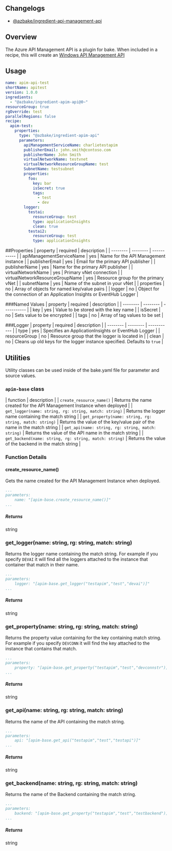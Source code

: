## Changelogs

* [@azbake/ingredient-api-management-api](./CHANGELOG.md)

## Overview

The Azure API Management API is a plugin for bake. When included in a recipe, this will create an [Windows API Management API](https://docs.microsoft.com/en-us/azure/api-management/api-management-key-concepts)
## Usage

```yaml
name: apim-api-test
shortName: apitest
version: 1.0.0
ingredients:
  - "@azbake/ingredient-apim-api@0~"
resourceGroup: true
rgOverride: test
parallelRegions: false
recipe:
  apim-test:
    properties:
      type: "@azbake/ingredient-apim-api"
      parameters:
        apiManagementServiceName: charlietestapim
        publisherEmail: john.smith@contoso.com
        publisherName: John Smith
        virtualNetworkName: testvnet
        virtualNetworkResourceGroupName: test
        SubnetName: testsubnet
        properties:
          foo:
            key: bar
            isSecret: true
            tags:
              - test
              - dev
        logger:
          testai:
            resourceGroup: test
            type: applicationInsights
            clean: true
          testai2:
            resourceGroup: test
            type: applicationInsights
```

##Properties
| property | required | description |
| -------- | -------- | ----------- |
| apiManagementServiceName | yes | Name for the API Management instance |
| publisherEmail | yes | Email for the primary API publisher |
| publisherName | yes | Name for the primary API publisher |
| virtualNetworkName | yes | Primary vNet connection |
| virtualNetworkResourceGroupName | yes | Resource group for the primary vNet |
| subnetName | yes | Name of the subnet in your vNet |
| properties | no | Array of objects for named key/value pairs |
| logger | no | Object for the connection of an Application Insights or EventHub Logger |

###Named Values
| property | required | description |
| -------- | -------- | ----------- |
| key | yes | Value to be stored with the key name |
| isSecret | no | Sets value to be encrypted | 
| tags | no | Array of tag values to be set |

###Logger
| property | required | description |
| -------- | -------- | ----------- |
| type | yes | Specifies an ApplicationInsights or EventHub Logger |
| resourceGroup | no | Resource group that the logger is located in |
| clean | no | Cleans up old keys for the logger instance specified. Defaults to `true` |

## Utilities

Utility classes can be used inside of the bake.yaml file for parameter and source values.

### ``apim-base`` class

| function | description |
| `create_resource_name()` | Returns the name created for the API Management Instance when deployed |
| `get_logger(name: string, rg: string, match: string)` | Returns the logger name containing the match string |
| `get_property(name: string, rg: string, match: string)` | Returns the value of the key/value pair of the name in the 
match string |
| `get_api(name: string, rg: string, match: string)` | Returns the value of the API name in the match string |
| `get_backend(name: string, rg: string, match: string)` | Returns the value of the backend in the match string |

### Function Details

#### create_resource_name()

Gets the name created for the API Management Instance when deployed.

```yaml
...
parameters:
    name: "[apim-base.create_resource_name()]"
...
```
##### Returns

string

### get_logger(name: string, rg: string, match: string)
Returns the logger name containing the match string. For example if you specify `DEVAI` it will find all the loggers attached to the instance that container that match in their name.

```yaml
...
parameters:
    logger: "[apim-base.get_logger("testapim","test","devai")]"
...
```
##### Returns

string

### get_property(name: string, rg: string, match: string)
Returns the property value containing for the key containing match string. For example if you specify `DEVCONN` it will find the key attached to the instance that contains that match.

```yaml
...
parameters:
    property: "[apim-base.get_property("testapim","test","devconnstr")]"
...
```
##### Returns

string

### get_api(name: string, rg: string, match: string)
Returns the name of the API containing the match string.

```yaml
...
parameters:
    api: "[apim-base.get_api("testapim","test","testapi")]"
...
```

##### Returns

string

### get_backend(name: string, rg: string, match: string)
Returns the name of the Backend containing the match string.

```yaml
...
parameters:
    backend: "[apim-base.get_property("testapim","test","testbackend")]"
...
```

##### Returns

string